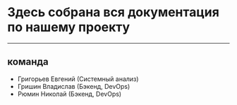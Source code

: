# Здесь собрана вся документация по нашему проекту

***

## команда
- Григорьев Евгений (Системный анализ)
- Гришин Владислав (Бэкенд, DevOps)
- Рюмин Николай (Бэкенд, DevOps)
